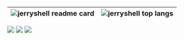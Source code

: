| <img align="center" src="https://github-readme-stats.vercel.app/api?theme=github_dark&username=jerryshell&count_private=true&show_icons=true&include_all_commits=true&hide_border=true" alt="jerryshell readme card" /> | <img align="center" src="https://github-readme-stats.vercel.app/api/top-langs/?theme=github_dark&username=jerryshell&count_private=true&show_icons=true&include_all_commits=true&hide_border=true&layout=compact&hide=vue,html,javascript,scss,css&exclude_repo=pawow-addon-config" alt="jerryshell top langs" /> |
| ----------------------------------------------------------------------------------------------------------------------------------------------------------------------------------------------------------------------- | ----------------------------------------------------------------------------------------------------------------------------------------------------------------------------------------------------------------------------------------------------------------------------------------------------------------- |

<a href="https://space.bilibili.com/281356255" target="_blank"><img src="https://img.shields.io/badge/Bilibili-%E4%B8%BA%E6%88%91%E5%85%85%E7%94%B5-%2310ADEC?style=for-the-badge&logo=bilibili"></a>
<a href="https://patreon.com/jerryshell" target="_blank"><img src="https://img.shields.io/badge/patreon-buy%20me%20a%20coffee-%23FF424D?style=for-the-badge&logo=patreon"></a>
<a href="https://jerryshell.eu.org/onlyfans" target="_blank"><img src="https://img.shields.io/badge/Onlyfans-Support%20Me-00aff0?style=for-the-badge&logo=onlyfans"></a>

